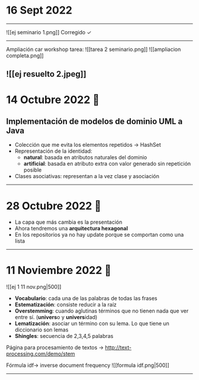 # 16 Sept 2022
---
![[ej seminario 1.png]]
Corregido ✓

---
Ampliación car workshop tarea:
![[tarea 2 seminario.png]]
![[ampliacion completa.png]]

![[ej resuelto 2.jpeg]]
---
# 14 Octubre 2022 🗿

## Implementación de modelos de dominio UML  a Java

- Colección que me evita los elementos repetidos -> HashSet
- Representación de la identidad:
	- **natural**: basada en atributos naturales del dominio
	- **artificial**: basada en atributo extra con valor generado sin repetición posible
- Clases asociativas: representan a la vez clase y asociación

---

# 28 Octubre 2022 🦧
- La capa que más cambia es la presentación
- Ahora tendremos una **arquitectura hexagonal**
- En los repositorios ya no hay update porque se comportan como una lista

---
# 11 Noviembre 2022 🧠

![[ej 1 11 nov.png|500]]
- **Vocabulario**: cada una de las palabras de todas las frases
- **Estematización**: consiste reducir a la raíz
- **Overstemming**: cuando aglutinas términos que no tienen nada que ver entre sí. (**univers**o y **univers**idad)
- **Lematización**: asociar un término con su lema. Lo que tiene un diccionario son lemas
- **Shingles**: secuencia de 2,3,4,5 palabras

Página para procesamiento de textos -> http://text-processing.com/demo/stem

Fórmula idf-> inverse document frequency
![[formula idf.png|500]]

---